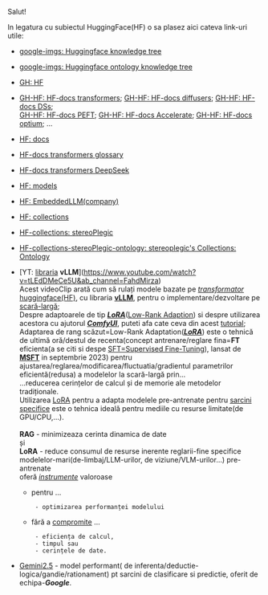 Salut!

In legatura cu subiectul HuggingFace(HF) o sa plasez aici cateva link-uri utile:

 - [google-imgs: Huggingface  knowledge tree](https://www.google.com/search?sca_esv=56b93db8a3f00b44&rlz=1C1CHBF_enRO1132RO1132&sxsrf=AHTn8zpNe8Sl8YPllwyd926I_u_teYstNw:1742382590792&q=Huggingface++knowledge+tree&udm=2&fbs=ABzOT_BYhiZpMrUAF0c9tORwPGls0vqphpL9nGKy0PrLJqseLh0EQ6IW_YF9DHIKeRA2FImZJj7_nGLmr0IdZilOghZzrnAO3ptW2gTgwcz2n-eyuZaSgkymgIvpoNEBFutb14Z8ndRMHdEyydLXyZEjr-mhGDAb5XY3kDG47TtSIPC8tL1vj35ZNMSi1sU852mgj07SQkORlLEZ5dsJ6xH8rrYcCwIShA&sa=X&ved=2ahUKEwjE9ov7gJaMAxX2VfEDHURJBvwQtKgLegQIExAB&biw=1920&bih=911&dpr=1)
 - [google-imgs: Huggingface ontology knowledge tree](https://www.google.com/search?q=Huggingface++ontology+knowledge+tree&sca_esv=56b93db8a3f00b44&rlz=1C1CHBF_enRO1132RO1132&udm=2&biw=1920&bih=911&sxsrf=AHTn8zok87BggrQiWWcdINOGYbhAoYwLwg%3A1742382594940&ei=AqbaZ4GNOceFxc8PsLjS-Qw&ved=0ahUKEwiBlon9gJaMAxXHQvEDHTCcNM8Q4dUDCBQ&uact=5&oq=Huggingface++ontology+knowledge+tree&gs_lp=EgNpbWciJEh1Z2dpbmdmYWNlICBvbnRvbG9neSBrbm93bGVkZ2UgdHJlZUiEIFCdC1icHnABeACQAQCYAaMBoAGPCKoBAzAuObgBA8gBAPgBAZgCAKACAJgDAIgGAZIHAKAHlQOyBwC4BwA&sclient=img)
 - [GH: HF](https://github.com/huggingface)
 - [GH-HF: HF-docs transformers](https://github.com/huggingface/transformers); [GH-HF: HF-docs diffusers](https://github.com/huggingface/diffusers); [GH-HF: HF-docs DSs](https://github.com/huggingface/datasets); <br/>[GH-HF: HF-docs PEFT](https://github.com/huggingface/peft); [GH-HF: HF-docs Accelerate](https://github.com/huggingface/accelerate); [GH-HF: HF-docs optium](https://github.com/huggingface/optimum); ...
 - [HF: docs](https://huggingface.co/docs/)
 - [HF-docs transformers glossary](https://huggingface.co/docs/transformers/glossary)
 - [HF-docs transformers DeepSeek](https://huggingface.co/docs/transformers/main_classes/deepspeed)
 - [HF: models](https://huggingface.co/models)
 - [HF: EmbeddedLLM(company)](https://huggingface.co/EmbeddedLLM)
 - [HF: collections](https://huggingface.co/collections)
 - [HF-collections: stereoPlegic](https://huggingface.co/stereoplegic)
 - [HF-collections-stereoPlegic-ontology: stereoplegic's Collections: Ontology](https://huggingface.co/collections/stereoplegic/ontology-655b0a00bf604a773282c8ce)
 - [YT: [libraria](https://pub.towardsai.net/deploy-an-in-house-vision-language-model-to-parse-millions-of-documents-say-goodbye-to-gemini-and-cdac6f77aff5) **vLLM**](https://www.youtube.com/watch?v=tLEdDMeCe5U&ab_channel=FahdMirza)
   <br/>Acest videoClip arată cum să rulați modele bazate pe [*transformator* huggingface(HF)](https://docs.vllm.ai/en/latest/models/generative_models.html#generative-models), cu libraria [**vLLM**](https://github.com/vllm-project/vllm), pentru o implementare/dezvoltare pe [scară-largă](https://www.reddit.com/r/LocalLLaMA/comments/1jjl45h/compared_performance_of_vllm_vs_sglang_on_2/?tl=ro);
   <br/>Despre adaptoarele de tip [***LoRA***](https://docs.vllm.ai/en/latest/features/lora.html)([Low-Rank Adaption](https://www.nobleprog.md/cc/finetuninglora)) si despre utilizarea acestora cu ajutorul [***ComfyUI***](https://lyleaf.medium.com/run-flux-model-gguf-with-lora-in-comfyui-50877c2c703a), puteti afa cate ceva din acest [tutorial](https://www.unite.ai/ro/how-to-train-and-use-hunyuan-video-lora-models/);
   <br/>Adaptarea de rang scăzut=Low-Rank Adaptation([***LoRA***](https://medium.com/@shelikohan/low-rank-adapter-lora-explained-0d3677395639)) este o tehnică de ultimă oră/destul de recenta(concept antrenare/reglare fina=**FT** eficienta(a se citi si despe [SFT=Supervised Fine-Tuning](https://huggingface.co/docs/trl/sft_trainer)), lansat de [**MSFT**](https://github.com/microsoft/LoRA) in septembrie 2023) pentru ajustarea/reglarea/modificarea/fluctuatia/gradientul parametrilor eficientă(redusa) a modelelor la scară-largă prin...
   <br/>...reducerea cerințelor de calcul și de memorie ale metodelor tradiționale.
   <br/>Utilizarea [LoRA](https://docs.vllm.ai/en/stable/features/lora.html) pentru a adapta modelele pre-antrenate pentru [sarcini specifice](https://medium.com/@rajaravivarman/rag-vs-lora-for-efficient-language-model-tuning-c6f675e710c5) este o tehnica ideală pentru mediile cu resurse limitate(de GPU/CPU,...).
   <br/>
   <br/>**RAG** - minimizeaza cerinta dinamica de date
   <br/>și
   <br/>**LoRA** - reduce consumul de resurse inerente reglarii-fine specifice modelelor-mari(de-limbaj/LLM-urilor, de viziune/VLM-urilor...) pre-antrenate
   <br/>oferă [*instrumente*](https://www.reddit.com/r/deeplearning/comments/1b6g8ft/full_finetuning_vs_lora_finetuning_vs_rag/) valoroase

    - pentru ...
      
           - optimizarea performanței modelului

    - fără a [compromite](https://www.linkedin.com/posts/nour-albaarini_very-interesting-representation-of-the-difference-activity-7175449304415764480-mfbo/) ...
      
           - eficiența de calcul,
           - timpul sau
           - cerințele de date.

 - [Gemini2.5](https://blog.google/technology/google-deepmind/gemini-model-thinking-updates-march-2025/#gemini-2-5-thinking) - model performant( de inferenta/deductie-logica/gandie/rationament) pt sarcini de clasificare si predictie, oferit de echipa-***Google***.
